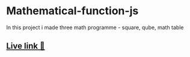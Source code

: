 # Mathematical-function-js
In this project i made three math programme - square, qube, math table

## [Live link 🚀](https://mathematical-js.netlify.app/)

